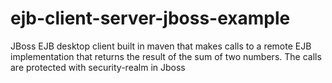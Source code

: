 # ejb-client-server-jboss-example
JBoss EJB desktop client built in maven that makes calls to a remote EJB implementation that returns the result of the sum of two numbers.  The calls are protected with security-realm in Jboss
